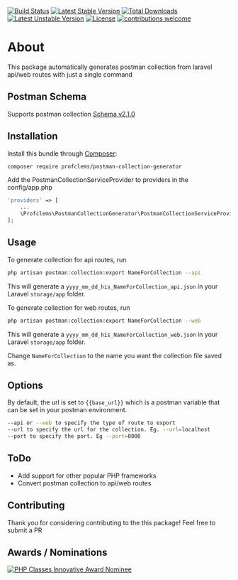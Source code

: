 [![Build Status](https://travis-ci.com/profclems/postman-collection-generator.svg?branch=master)](https://travis-ci.com/profclems/postman-collection-generator)
[![Latest Stable Version](https://poser.pugx.org/profclems/postman-collection-generator/v)](//packagist.org/packages/profclems/postman-collection-generator) 
[![Total Downloads](https://poser.pugx.org/profclems/postman-collection-generator/downloads)](//packagist.org/packages/profclems/postman-collection-generator) 
[![Latest Unstable Version](https://poser.pugx.org/profclems/postman-collection-generator/v/unstable)](//packagist.org/packages/profclems/postman-collection-generator) 
[![License](https://poser.pugx.org/profclems/postman-collection-generator/license)](https://github.com/profclems/postman-collection-generator/blob/master/LICENSE)
[![contributions welcome](https://img.shields.io/badge/contributions-welcome-brightgreen.svg?style=flat)](https://github.com/profclems/postman-collection-generator/issues)

# About
This package automatically generates postman collection from laravel api/web routes with just a single command

## Postman Schema
Supports postman collection [Schema v2.1.0](https://schema.getpostman.com/json/collection/v2.1.0/collection.json)

## Installation

Install this bundle through [Composer](https://getcomposer.org/):

```bash
composer require profclems/postman-collection-generator
```
Add the PostmanCollectionServiceProvider to providers in the config/app.php

```php
'providers' => [
    ...
    \Profclems\PostmanCollectionGenerator\PostmanCollectionServiceProvider::class,
];
```
## Usage

To generate collection for api routes, run
```bash
php artisan postman:collection:export NameForCollection --api
```
This will generate a ```yyyy_mm_dd_his_NameForCollection_api.json``` in your Laravel ```storage/app``` folder.

To generate collection for web routes, run
```bash
php artisan postman:collection:export NameForCollection --web
```
This will generate a ```yyyy_mm_dd_his_NameForCollection_web.json``` in your Laravel ```storage/app``` folder.


Change `NameForCollection` to the name you want the collection file saved as.

## Options
By default, the url is set to ```{{base_url}}``` which is a postman variable that can be set in your postman environment.
```bash
--api or --web to specify the type of route to export
--url to specify the url for the collection. Eg. --url=localhost
--port to specify the port. Eg --port=8000
```
## ToDo
 - Add support for other popular PHP frameworks
 - Convert postman collection to api/web routes

## Contributing
Thank you for considering contributing to the this package! Feel free to submit a PR

## Awards / Nominations
[![PHP Classes Innovative Award Nominee](https://www.phpclasses.org/award/innovation/nominee.gif "PHP Classes Innovative Award June 2020 Nominee")](https://www.phpclasses.org/package/11687-PHP-Generate-routes-for-an-API-or-Web-applications.html)
